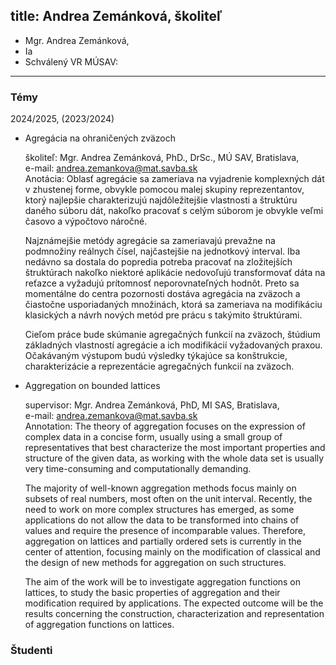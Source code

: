 title: Andrea Zemánková, školiteľ 
---

* Mgr. Andrea Zemánková,        
* Ia 
* Schválený VR MÚSAV: 


---

### Témy

2024/2025, (2023/2024)

-   Agregácia na ohraničených zväzoch    
     
    školiteľ: Mgr. Andrea Zemánková, PhD., DrSc., MÚ SAV, Bratislava,    
    e-mail: andrea.zemankova@mat.savba.sk    
    Anotácia:
Oblasť agregácie sa zameriava na vyjadrenie komplexných dát v zhustenej forme, obvykle pomocou malej skupiny reprezentantov, ktorý najlepšie charakterizujú najdôležitejšie vlastnosti a štruktúru daného súboru dát, nakoľko pracovať s celým súborom je obvykle veľmi časovo a výpočtovo náročné.    

    Najznámejšie metódy agregácie sa zameriavajú prevažne na podmnožiny reálnych čísel, najčastejšie na jednotkový interval. Iba nedávno sa dostala do popredia potreba pracovať na zložitejších štruktúrach nakoľko niektoré aplikácie nedovoľujú transformovať dáta na reťazce a vyžadujú prítomnosť neporovnateľných hodnôt. Preto sa momentálne do centra pozornosti dostáva agregácia na zväzoch a čiastočne usporiadaných množinách, ktorá sa zameriava na modifikáciu klasických a návrh nových metód pre prácu s takýmito štruktúrami.    

    Cieľom práce bude skúmanie agregačných funkcií na zväzoch, štúdium základných vlastností agregácie a ich modifikácií vyžadovaných praxou. Očakávaným výstupom budú výsledky týkajúce sa konštrukcie, charakterizácie a reprezentácie agregačných funkcií na zväzoch.    

-   Aggregation on bounded lattices

    supervisor: Mgr. Andrea Zemánková, PhD, MI SAS, Bratislava,    
    e-mail: andrea.zemankova@mat.savba.sk    
    Annotation: The theory of aggregation focuses on the expression of complex data in a concise form, usually using a small group of representatives that best characterize the most important properties and structure of the given data, as working with the whole data set is usually very time-consuming and computationally demanding.    

    The majority of well-known aggregation methods focus mainly on subsets of real numbers, most often on the unit interval. Recently, the need to work on more complex structures has emerged, as some applications do not allow the data to be transformed into chains of values and require the presence of incomparable values. Therefore, aggregation on lattices and partially ordered sets is currently in the center of attention, focusing mainly on the modification of classical and the design of new methods for aggregation on such structures.    

    The aim of the work will be to investigate aggregation functions on lattices, to study the basic properties of aggregation and their modification required by applications. The expected outcome will be the results concerning the construction, characterization and representation of aggregation functions on lattices.



### Študenti   



